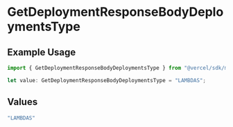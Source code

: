 # GetDeploymentResponseBodyDeploymentsType

## Example Usage

```typescript
import { GetDeploymentResponseBodyDeploymentsType } from "@vercel/sdk/models/operations";

let value: GetDeploymentResponseBodyDeploymentsType = "LAMBDAS";
```

## Values

```typescript
"LAMBDAS"
```